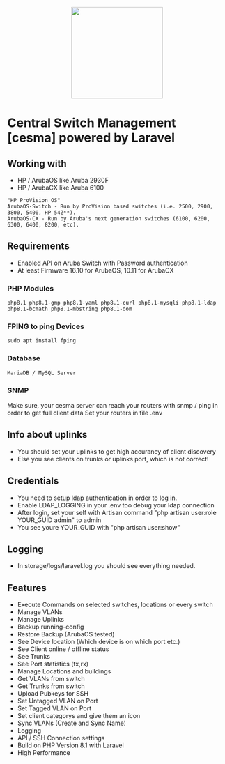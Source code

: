 <p align="center">
   <img height="210" src="https://github.com/bluecraank/cesma/blob/5d5aacbf36bd874a29d4ed4c0c93fa6308c93fd4/public/img/logo.png">
</p>

# Central Switch Management [cesma] powered by Laravel

## Working with
- HP / ArubaOS like Aruba 2930F
- HP / ArubaCX like Aruba 6100

```
"HP ProVision OS"
ArubaOS-Switch - Run by ProVision based switches (i.e. 2500, 2900, 3800, 5400, HP 54Z**).
ArubaOS-CX - Run by Aruba's next generation switches (6100, 6200, 6300, 6400, 8200, etc).
```

## Requirements
- Enabled API on Aruba Switch with Password authentication
- At least Firmware 16.10 for ArubaOS, 10.11 for ArubaCX

### PHP Modules

```php8.1 php8.1-gmp php8.1-yaml php8.1-curl php8.1-mysqli php8.1-ldap php8.1-bcmath php8.1-mbstring php8.1-dom```

### FPING to ping Devices

```sudo apt install fping```

### Database

```MariaDB / MySQL Server```


### SNMP
Make sure, your cesma server can reach your routers with snmp / ping in order to get full client data
Set your routers in file .env

## Info about uplinks
- You should set your uplinks to get high accurancy of client discovery
- Else you see clients on trunks or uplinks port, which is not correct!

## Credentials
- You need to setup ldap authentication in order to log in.
- Enable LDAP_LOGGING in your .env too debug your ldap connection
- After login, set your self with Artisan command "php artisan user:role YOUR_GUID admin" to admin
- You see youre YOUR_GUID with "php artisan user:show"

## Logging
- In storage/logs/laravel.log you should see everything needed.

## Features
- Execute Commands on selected switches, locations or every switch 
- Manage VLANs
- Manage Uplinks
- Backup running-config
- Restore Backup (ArubaOS tested)
- See Device location (Which device is on which port etc.)
- See Client online / offline status
- See Trunks
- See Port statistics (tx,rx)
- Manage Locations and buildings
- Get VLANs from switch
- Get Trunks from switch
- Upload Pubkeys for SSH
- Set Untagged VLAN on Port
- Set Tagged VLAN on Port
- Set client categorys and give them an icon
- Sync VLANs (Create and Sync Name)
- Logging
- API / SSH Connection settings
- Build on PHP Version 8.1 with Laravel
- High Performance
